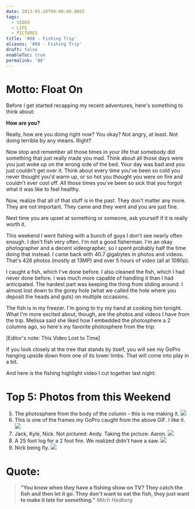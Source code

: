```yaml
---
date: 2013-05-20T00:00:00.000Z
tags:
  - VIDEO
  - LIFE
  - PICTURES
title: '#88 - Fishing Trip'
aliases: '#88 - Fishing Trip'
draft: false
enableToc: true
permalink: '88'
---
```


# Motto: Float On

Before I get started recapping my recent adventures, here's something to think about:

**How are you?**

Really, how are you doing right now? You okay? Not angry, at least. Not doing terrible by any means. Right?

Now stop and remember all those times in your life that somebody did something that just really made you mad. Think about all those days were you just woke up on the wrong side of the bed. Your day was bad and you just couldn't get over it. Think about every time you've been so cold you never thought you'd warm up, or so hot you thought you were on fire and couldn't ever cool off. All those times you've been so sick that you forgot what it was like to feel healthy. 

Now, realize that all of that stuff is in the past. They don't matter any more. They are not important. They came and they went and you are just fine. 

Next time you are upset at something or someone, ask yourself if it is really worth it. 

This weekend I went fishing with a bunch of guys I don't see nearly often enough. I don't fish very often. I'm not a good fisherman. I'm an okay photographer and a decent videographer, so I spent probably half the time doing that instead. I came back with 40.7 gigabytes in photos and videos. That's 426 photos (mostly at 13MP) and over 5 hours of video (all at 1080p).

I caught a fish, which I've done before. I also cleaned the fish, which I had never done before. I was much more capable of handling it than I had anticipated. The hardest part was keeping the thing from sliding around. I almost lost down to the gorey hole (what we called the hole where you deposit the heads and guts) on multiple occasions.

The fish is in my freezer. I'm going to try my hand at cooking him tonight. What I'm more excited about, though, are the photos and videos I have from the trip. Melissa said she liked how I embedded the photosphere a 2 columns ago, so here's my favorite photosphere from the trip:

[Editor's note: This Video Lost to Time]

If you look closely at the tree that stands by itself, you will see my GoPro hanging upside down from one of its lower limbs. That will come into play in a bit.

And here is the fishing highlight video I cut together last night:




# Top 5: Photos from this Weekend
5. The photosphere from the body of the column - this is me making it. 
![](assets/88-1.gif)
4. This is one of the frames my GoPro caught from the above GIF. I like it.
![](assets/88-2.jpg)
3. Jack, Kyle, Nick. Not pictured: Andy. Taking the picture: Aaron.
![](assets/88-3.jpg)
2. A 25 foot log for a 2 foot fire. We realized didn't have a saw.
![](assets/88-4.jpg)
1. Nick being fly.
![](assets/88-5.gif)

# Quote:
> **“You know when they have a fishing show on TV? They catch the fish and then let it go. They don't want to eat the fish, they just want to make it late for something.”**
<cite>Mitch Hedberg</cite>
